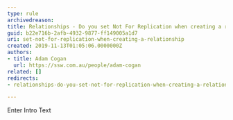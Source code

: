```yaml
---
type: rule
archivedreason: 
title: Relationships - Do you set Not For Replication when creating a relationship?
guid: b22e716b-2afb-4932-9877-ff149005a1d7
uri: set-not-for-replication-when-creating-a-relationship
created: 2019-11-13T01:05:06.0000000Z
authors:
- title: Adam Cogan
  url: https://ssw.com.au/people/adam-cogan
related: []
redirects:
- relationships-do-you-set-not-for-replication-when-creating-a-relationship

---
```



Enter Intro Text
<br><excerpt class='endintro'></excerpt><br>



